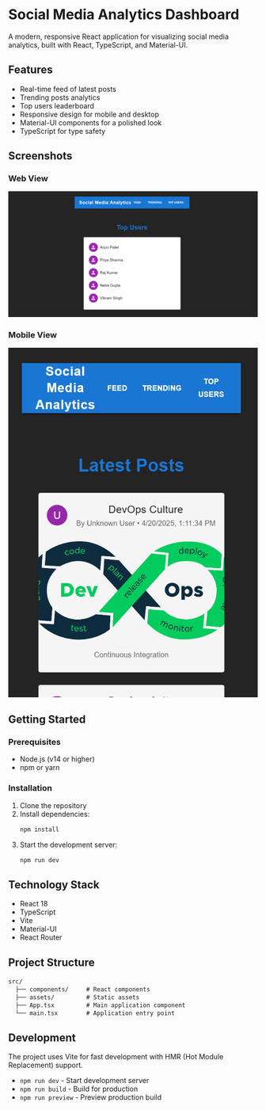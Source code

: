 # Social Media Analytics Dashboard

A modern, responsive React application for visualizing social media analytics, built with React, TypeScript, and Material-UI.

## Features

- Real-time feed of latest posts
- Trending posts analytics
- Top users leaderboard
- Responsive design for mobile and desktop
- Material-UI components for a polished look
- TypeScript for type safety

## Screenshots

### Web View
![Web View](./webview.png)

### Mobile View
![Mobile View](./mobileview.png)

## Getting Started

### Prerequisites

- Node.js (v14 or higher)
- npm or yarn

### Installation

1. Clone the repository
2. Install dependencies:
   ```bash
   npm install
   ```
3. Start the development server:
   ```bash
   npm run dev
   ```

## Technology Stack

- React 18
- TypeScript
- Vite
- Material-UI
- React Router

## Project Structure

```
src/
  ├── components/     # React components
  ├── assets/         # Static assets
  ├── App.tsx         # Main application component
  └── main.tsx        # Application entry point
```

## Development

The project uses Vite for fast development with HMR (Hot Module Replacement) support.

- `npm run dev` - Start development server
- `npm run build` - Build for production
- `npm run preview` - Preview production build
